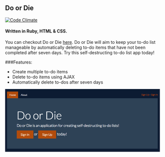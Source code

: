 ## Do or Die
[![Code Climate](https://codeclimate.com/repos/588fef0eeadc464057003c88/badges/4085f60dd9ba44d00dff/gpa.svg)](https://codeclimate.com/repos/588fef0eeadc464057003c88/feed)
#### Written in Ruby, HTML & CSS.

You can checkout Do or Die [here](https://fierce-earth-57058.herokuapp.com/). Do or Die will aim to keep your to-do list manageable by automatically deleting to-do items that have not been completed after seven days. Try this self-destructing to-do list app today!

###Features:

* Create multiple to-do items
* Delete to-do items using AJAX
* Automatically delete to-dos after seven days

![Screenshot](app/assets/images/DoorDie.png)
